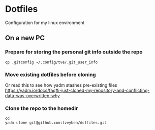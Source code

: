 # Dotfiles
Configuration for my linux environment

## On a new PC

### Prepare for storing the personal git info outside the repo
````mkdir ~/.config/tve
cp .gitconfig ~/.config/tve/.git_user_info
````

### Move existing dotfiles before cloning
Or read this to see how yadm stashes pre-existing files  
https://yadm.io/docs/faq#i-just-cloned-my-repository-and-conflicting-data-was-overwritten-why

### Clone the repo to the homedir
````
cd
yadm clone git@github.com:tveyben/dotfiles.git
````
